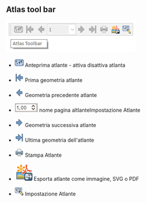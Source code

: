 ## Atlas tool bar

![naviga](img/barre_strumenti/atlas_toolbar1.png)

* ![alt](img/icon/mIconAtlas.png) Anteprima atlante - attiva disattiva atlanta

* ![alt](img/icon/mActionAtlasFirst.png) Prima geometria atlante

* ![alt](img/icon/mActionAtlasPrev.png) Geometria precedente atlante

* ![alt](img/icon/selectnumber.png)  nome pagina altlanteImpostazione Atlante

* ![alt](img/icon/mActionAtlasNext.png) Geometria successiva atlante

* ![alt](img/icon/mActionAtlasLast.png) Ultima geometria dell'atlante

* ![alt](img/icon/mActionFilePrint.png)  Stampa Atlante

* ![alt](img/icon/mActionExport.svg)  Esporta atlante come immagine, SVG o PDF

* ![alt](img/icon/mActionAtlasSettings.png)  Impostazione Atlante
